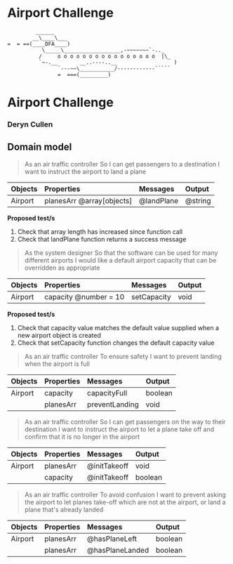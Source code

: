 # Airport Challenge

``````
         ______
        __\____\___
=  = ==(____DFA____)
           \_____\__________________,-~~~~~~~`-.._
          /     o o o o o o o o o o o o o o o o  |\_
          `~-.__       __..----..__                  )
                `---~~\___________/------------`````
                =  ===(_________)

``````

# Airport Challenge

### Deryn Cullen

## Domain model

> As an air traffic controller
> So I can get passengers to a destination
> I want to instruct the airport to land a plane

| **Objects** | **Properties**            | **Messages** | **Output** |
| :---------- | :------------------------ | :----------- | :--------- |
| Airport     | planesArr @array[objects] | @landPlane   | @string    |

**Proposed test/s**

1. Check that array length has increased since function call
2. Check that landPlane function returns a success message

> As the system designer
> So that the software can be used for many different airports
> I would like a default airport capacity that can be overridden as appropriate

| **Objects** | **Properties**        | **Messages** | **Output** |
| :---------- | :-------------------- | :----------- | :--------- |
| Airport     | capacity @number = 10 | setCapacity  | void       |

**Proposed test/s**

1. Check that capacity value matches the default value supplied when a new airport object is created
2. Check that setCapacity function changes the default capacity value

> As an air traffic controller
> To ensure safety
> I want to prevent landing when the airport is full

| **Objects** | **Properties** | **Messages**   | **Output** |
| :---------- | :------------- | :------------- | :--------- |
| Airport     | capacity       | capacityFull   | boolean    |
|             | planesArr      | preventLanding | void       |

> As an air traffic controller So I can get passengers on the way to their destination I want to instruct the airport to let a plane take off and confirm that it is no longer in the airport

| **Objects** | **Properties** | **Messages** | **Output** |
| :---------- | :------------- | :----------- | :--------- |
| Airport     | planesArr      | @initTakeoff | void       |
|             | capacity       | @initTakeoff | boolean    |

> As an air traffic controller To avoid confusion I want to prevent asking the airport to let planes take-off which are not at the airport, or land a plane that's already landed

| **Objects** | **Properties** | **Messages**    | **Output** |
| :---------- | :------------- | :-------------- | :--------- |
| Airport     | planesArr      | @hasPlaneLeft   | boolean    |
|             | planesArr      | @hasPlaneLanded | boolean    |
